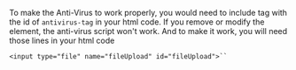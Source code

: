 To make the Anti-Virus to work properly, you would need to include <span> tag with the id of `antivirus-tag` in your html code. 
If you remove or modify the element, the anti-virus script won't work.
And to make it work, you will need those lines in your html code
```h2>Upload a File</h2>
<input type="file" name="fileUpload" id="fileUpload">``
